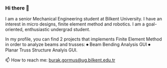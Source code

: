 ### Hi there 👋

I am a senior Mechanical Engineering student at Bilkent University. I have an interest in micro designs, finite element method and robotics. I am a goal-oriented, enthusiastic undergrad student. 

In my profile, you can find 2 projects that implements Finite Element Method in order to analyze beams and trusses:
  ⏺ Beam Bending Analysis GUI
  ⏺ Planar Truss Structure Analyis GUI.
  
📫 How to reach me: burak.gormus@ug.bilkent.edu.tr
  

<!--
**MuhammedBurakGormus/MuhammedBurakGormus** is a ✨ _special_ ✨ repository because its `README.md` (this file) appears on your GitHub profile.

Here are some ideas to get you started:

- 🔭 I’m currently working on ...
- 🌱 I’m currently learning ...
- 👯 I’m looking to collaborate on ...
- 🤔 I’m looking for help with ...
- 💬 Ask me about ...
- 📫 How to reach me: ...
- 😄 Pronouns: ...
- ⚡ Fun fact: ...
-->
